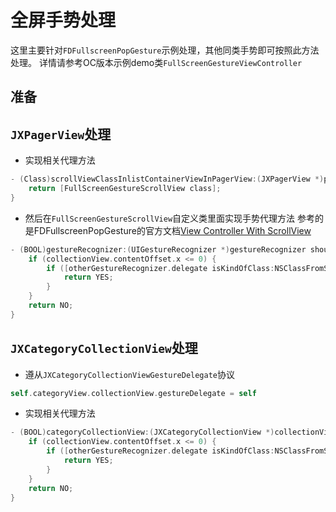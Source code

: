 # 全屏手势处理

这里主要针对`FDFullscreenPopGesture`示例处理，其他同类手势即可按照此方法处理。
详情请参考OC版本示例demo类`FullScreenGestureViewController`

## 准备

## `JXPagerView`处理

- 实现相关代理方法

```Objective-C
- (Class)scrollViewClassInlistContainerViewInPagerView:(JXPagerView *)pagerView {
    return [FullScreenGestureScrollView class];
}
```

- 然后在`FullScreenGestureScrollView`自定义类里面实现手势代理方法
参考的是FDFullscreenPopGesture的官方文档[View Controller With ScrollView](https://github.com/forkingdog/FDFullscreenPopGesture#view-controller-with-scrollview)

```Objective-C
- (BOOL)gestureRecognizer:(UIGestureRecognizer *)gestureRecognizer shouldRecognizeSimultaneouslyWithGestureRecognizer:(UIGestureRecognizer *)otherGestureRecognizer {
    if (collectionView.contentOffset.x <= 0) {
        if ([otherGestureRecognizer.delegate isKindOfClass:NSClassFromString(@"_FDFullscreenPopGestureRecognizerDelegate")]) {
            return YES;
        }
    }
    return NO;
}
``` 

## `JXCategoryCollectionView`处理

- 遵从`JXCategoryCollectionViewGestureDelegate`协议

```Objective-C
self.categoryView.collectionView.gestureDelegate = self
```

- 实现相关代理方法

```Objective-C
- (BOOL)categoryCollectionView:(JXCategoryCollectionView *)collectionView gestureRecognizer:(UIGestureRecognizer *)gestureRecognizer shouldRecognizeSimultaneouslyWithGestureRecognizer:(UIGestureRecognizer *)otherGestureRecognizer {
    if (collectionView.contentOffset.x <= 0) {
        if ([otherGestureRecognizer.delegate isKindOfClass:NSClassFromString(@"_FDFullscreenPopGestureRecognizerDelegate")]) {
            return YES;
        }
    }
    return NO;
}
``` 
